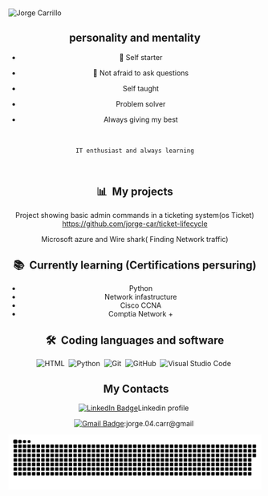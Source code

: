 
<div>


<br>

</div>

 ![Jorge Carrillo](https://user-images.githubusercontent.com/112207591/221627734-9f2f3e41-be1e-4e7b-b736-8742726a360f.png)
<div align="center">
 

<div>

  ## personality and mentality 
  


  - 🌱 Self starter 

  - 💬 Not afraid to ask questions 

  - Self taught 
  
  - Problem solver 
  
  - Always giving my best

  <br>
  

</div>


<div align="center">

     IT enthusiast and always learning 
  <br>

</div>

## 📊 &nbsp;My projects
  Project showing basic admin commands in a ticketing system(os Ticket)
  https://github.com/jorge-car/ticket-lifecycle
  
 Microsoft azure and Wire shark( Finding Network traffic)
 
<div>

  ## 📚 &nbsp;Currently learning (Certifications persuring)

  - Python 
  - Network infastructure
  - Cisco CCNA
  - Comptia Network + 
  

</div>


<div>

  ## 🛠️ &nbsp;Coding languages and software

  ![HTML](https://img.shields.io/badge/-HTML-0D1117?style=flat&logo=HTML5)&nbsp;
  ![Python](https://img.shields.io/badge/-Python-0D1117?style=flat&logo=python)&nbsp;
  ![Git](https://img.shields.io/badge/-Git-0D1117?style=flat&logo=git)&nbsp;
  ![GitHub](https://img.shields.io/badge/-GitHub-0D1117?style=flat&logo=github)&nbsp;
  ![Visual Studio Code](https://img.shields.io/badge/-VS%20Code-0D1117?style=flat&logo=visual-studio-code&logoColor=007ACC)&nbsp;
 

</div>

  ##   &nbsp;My Contacts

  
  [![LinkedIn Badge](https://img.shields.io/badge/-gmail?style=flat-square&logo=Linkedin&logoColor=white]&link=https://www.linkedin.com/in//)](https://www.linkedin.com/in/jorge-carrillo04/)Linkedin profile&nbsp;
  <div>
    
  [![Gmail Badge](https://img.shields.io/badge/-gmail-BLUE?style=flat-square&logo=Gmail&logoColor=white]&link=https://www.linkedin.com/in//)](https://www.linkedin.com/in/jorge-carrillo04/):jorge.04.carr@gmail&nbsp;

</div>


<!-- ![Snake animation](https://github.com/Pepyn0/Pepyn0/blob/output/github-contribution-grid-snake.svg) -->

<div>
  <img src="https://github.com/Pepyn0/Pepyn0/raw/output/github-contribution-grid-snake.svg" alt="snake"></center>
</div>

<!-- ## 📚 &nbsp;My Projects -->
